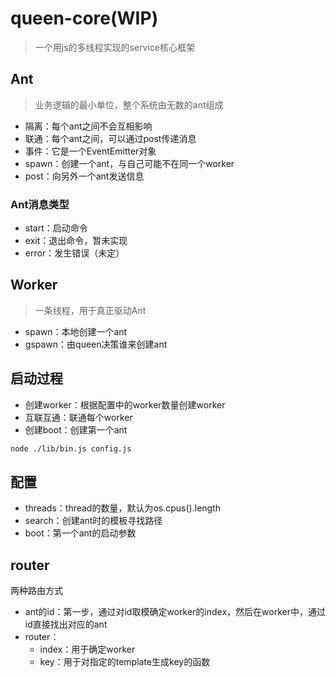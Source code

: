 # queen-core(WIP)

> 一个用js的多线程实现的service核心框架

## Ant

> 业务逻辑的最小单位，整个系统由无数的ant组成

+ 隔离：每个ant之间不会互相影响
+ 联通：每个ant之间，可以通过post传递消息
+ 事件：它是一个EventEmitter对象
+ spawn：创建一个ant，与自己可能不在同一个worker
+ post：向另外一个ant发送信息

### Ant消息类型

+ start：启动命令
+ exit：退出命令，暂未实现
+ error：发生错误（未定）

## Worker

> 一条线程，用于真正驱动Ant

+ spawn：本地创建一个ant
+ gspawn：由queen决策谁来创建ant

## 启动过程

+ 创建worker：根据配置中的worker数量创建worker
+ 互联互通：联通每个worker
+ 创建boot：创建第一个ant

```bash
node ./lib/bin.js config.js
```

## 配置

+ threads：thread的数量，默认为os.cpus().length
+ search：创建ant时的模板寻找路径
+ boot：第一个ant的启动参数

## router

两种路由方式

+ ant的id：第一步，通过对id取模确定worker的index，然后在worker中，通过id直接找出对应的ant
+ router：
  + index：用于确定worker
  + key：用于对指定的template生成key的函数
